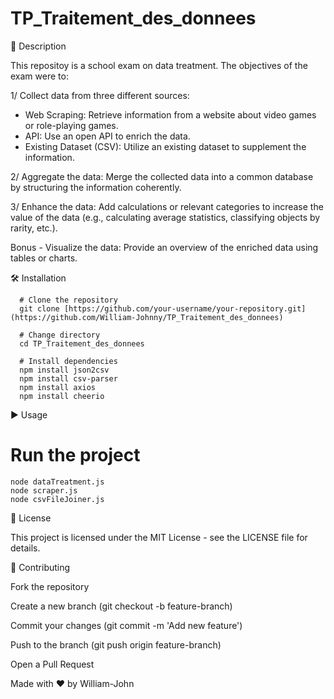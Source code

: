 # TP_Traitement_des_donnees

📌 Description

This repositoy is a school exam on data treatment. The objectives of the exam were to: 

1/ Collect data from three different sources:
  - Web Scraping: Retrieve information from a website about video games or role-playing games.
  - API: Use an open API to enrich the data.
  - Existing Dataset (CSV): Utilize an existing dataset to supplement the information.

2/ Aggregate the data: Merge the collected data into a common database by structuring the information coherently.

3/ Enhance the data: Add calculations or relevant categories to increase the value of the data (e.g., calculating average statistics, classifying objects by rarity, etc.).

Bonus - Visualize the data: Provide an overview of the enriched data using tables or charts.

🛠 Installation
```
  # Clone the repository
  git clone [https://github.com/your-username/your-repository.git](https://github.com/William-Johnny/TP_Traitement_des_donnees)
  
  # Change directory
  cd TP_Traitement_des_donnees
  
  # Install dependencies
  npm install json2csv
  npm install csv-parser
  npm install axios
  npm install cheerio
```

▶ Usage

# Run the project
```
node dataTreatment.js
node scraper.js
node csvFileJoiner.js
```

📜 License

This project is licensed under the MIT License - see the LICENSE file for details.

🤝 Contributing

Fork the repository

Create a new branch (git checkout -b feature-branch)

Commit your changes (git commit -m 'Add new feature')

Push to the branch (git push origin feature-branch)

Open a Pull Request


Made with ❤️ by William-John

